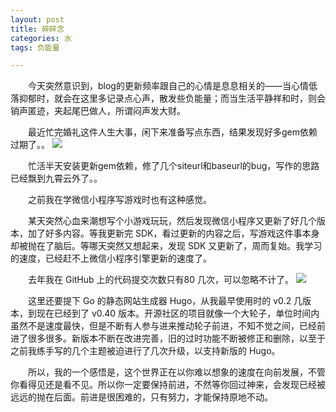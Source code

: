 ```yaml
---
layout: post
title: 碎碎念
categories: 水
tags: 负能量

---
```


　　今天突然意识到，blog的更新频率跟自己的心情是息息相关的——当心情低落抑郁时，就会在这里多记录点心声，散发些负能量；而当生活平静祥和时，则会销声匿迹，夹起尾巴做人，所谓闷声发大财。

　　最近忙完婚礼这件人生大事，闲下来准备写点东西，结果发现好多gem依赖过期了。。
  ![](http://shurriklab.qiniudn.com/em490f2vxyc4bezkpcuxfdj0b2.png)


　　忙活半天安装更新gem依赖，修了几个siteurl和baseurl的bug，写作的思路已经飘到九霄云外了。。
  
　　之前我在学微信小程序写游戏时也有这种感觉。

　　某天突然心血来潮想写个小游戏玩玩，然后发现微信小程序又更新了好几个版本，加了好多内容。等我更新完 SDK，看过更新的内容之后，写游戏这件事本身却被抛在了脑后。等哪天突然又想起来，发现 SDK 又更新了，周而复始。我学习的速度，已经赶不上微信小程序引擎更新的速度了。
  
　　去年我在 GitHub 上的代码提交次数只有80 几次，可以忽略不计了。
  ![](http://shurriklab.qiniudn.com/nfhcyx6pny1ramw3hdn8to0cc8.png)
  
　　这里还要提下 Go 的静态网站生成器 Hugo，从我最早使用时的 v0.2 几版本，到现在已经到了 v0.40 版本。开源社区的项目就像一个大轮子，单位时间内虽然不是速度最快，但是不断有人参与进来推动轮子前进，不知不觉之间，已经前进了很多很多。新版本不断在改进完善，旧的过时功能不断被修正和删除，以至于之前我练手写的几个主题被迫进行了几次升级，以支持新版的 Hugo。
  
　　所以，我的一个感悟是，这个世界正在以你难以想象的速度在向前发展，不管你看得见还是看不见。所以你一定要保持前进，不然等你回过神来，会发现已经被远远的抛在后面。前进是很困难的，只有努力，才能保持原地不动。